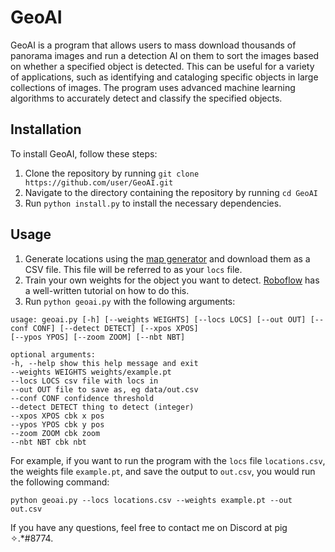 # GeoAI

GeoAI is a program that allows users to mass download thousands of panorama images and run a detection AI on them to sort the images based on whether a specified object is detected. This can be useful for a variety of applications, such as identifying and cataloging specific objects in large collections of images. The program uses advanced machine learning algorithms to accurately detect and classify the specified objects.

## Installation

To install GeoAI, follow these steps:

1. Clone the repository by running `git clone https://github.com/user/GeoAI.git`
2. Navigate to the directory containing the repository by running `cd GeoAI`
3. Run `python install.py` to install the necessary dependencies.

## Usage

1. Generate locations using the [map generator](https://map-generator.vercel.app/) and download them as a CSV file. This file will be referred to as your `locs` file.
2. Train your own weights for the object you want to detect. [Roboflow](https://blog.roboflow.com/yolov7-custom-dataset-training-tutorial/#training-a-custom-yolov7-model) has a well-written tutorial on how to do this.
3. Run `python geoai.py` with the following arguments:

```
usage: geoai.py [-h] [--weights WEIGHTS] [--locs LOCS] [--out OUT] [--conf CONF] [--detect DETECT] [--xpos XPOS]
[--ypos YPOS] [--zoom ZOOM] [--nbt NBT]

optional arguments:
-h, --help show this help message and exit
--weights WEIGHTS weights/example.pt
--locs LOCS csv file with locs in
--out OUT file to save as, eg data/out.csv
--conf CONF confidence threshold
--detect DETECT thing to detect (integer)
--xpos XPOS cbk x pos
--ypos YPOS cbk y pos
--zoom ZOOM cbk zoom
--nbt NBT cbk nbt
```

For example, if you want to run the program with the `locs` file `locations.csv`, the weights file `example.pt`, and save the output to `out.csv`, you would run the following command:
```
python geoai.py --locs locations.csv --weights example.pt --out out.csv
```
If you have any questions, feel free to contact me on Discord at pig ✧.*#8774.
